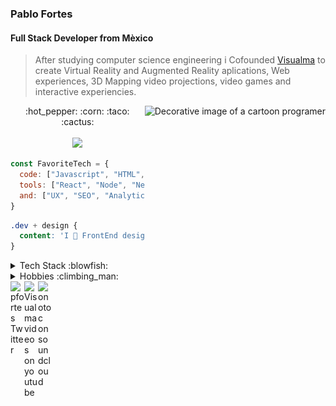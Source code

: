 ### Pablo Fortes 

#### Full Stack Developer from Mèxico
> After studying computer science engineering i Cofounded [Visualma](https://visualma.com) to create Virtual Reality and Augmented Reality aplications, Web experiences, 3D Mapping video projections, video games and interactive experiencies.

<img align="right" alt="Decorative image of a cartoon programer" height="300px" src="https://raw.githubusercontent.com/MariaLetta/free-gophers-pack/master/goroutines/svg/2.svg" />

<p align="center">
  :hot_pepper: :corn: :taco: :cactus: <br><br>
  <img src="https://img.shields.io/static/v1?style=plastic&logo=appveyor&label=Web&message=Development">
</p>

```javascript
const FavoriteTech = {
  code: ["Javascript", "HTML", "CSS", "Python", "PHP" ],
  tools: ["React", "Node", "Next", "WebGL", "GraphQL"],
  and: ["UX", "SEO", "Analytics", "Social"]
}
```
```css
.dev + design {
  content: 'I 🧡 FrontEnd design & css';
}
```

<details>
  <summary>Tech Stack :blowfish:</summary>
<code>
<img height="20" src="https://raw.githubusercontent.com/github/explore/80688e429a7d4ef2fca1e82350fe8e3517d3494d/topics/terminal/terminal.png">
<img height="20" src="https://raw.githubusercontent.com/github/explore/80688e429a7d4ef2fca1e82350fe8e3517d3494d/topics/javascript/javascript.png">
<img height="20" src="https://raw.githubusercontent.com/github/explore/80688e429a7d4ef2fca1e82350fe8e3517d3494d/topics/react/react.png">
<img height="20" src="https://raw.githubusercontent.com/github/explore/80688e429a7d4ef2fca1e82350fe8e3517d3494d/topics/nodejs/nodejs.png">

<img height="20" src="https://raw.githubusercontent.com/github/explore/5c058a388828bb5fde0bcafd4bc867b5bb3f26f3/topics/graphql/graphql.png">
<img height="20" src="https://raw.githubusercontent.com/github/explore/80688e429a7d4ef2fca1e82350fe8e3517d3494d/topics/python/python.png">
<img height="20" src="https://raw.githubusercontent.com/github/explore/80688e429a7d4ef2fca1e82350fe8e3517d3494d/topics/mysql/mysql.png">
<img height="20" src="https://raw.githubusercontent.com/github/explore/80688e429a7d4ef2fca1e82350fe8e3517d3494d/topics/vercel/firebase.png">
<img height="20" src="https://raw.githubusercontent.com/github/explore/80688e429a7d4ef2fca1e82350fe8e3517d3494d/topics/git/git.png">
<img height="20" src="https://raw.githubusercontent.com/github/explore/80688e429a7d4ef2fca1e82350fe8e3517d3494d/topics/cpp/cpp.png">
</code>
</details>
  
<details>
  <summary>Hobbies :climbing_man:</summary>
  :climbing_man:	:tent: :control_knobs: :headphones:	:musical_keyboard:	
</details>

<a href="https://twitter.com/pfortes">
  <img align="left" alt="pfortes Twitter" width="22px" src="https://cdn.jsdelivr.net/npm/simple-icons@v3/icons/twitter.svg" />
</a>
<a href="https://visualma.com/youtube">
  <img align="left" alt="Visualma videos on youtube" width="22px" src="https://cdn.jsdelivr.net/npm/simple-icons@v3/icons/youtube.svg" />
</a>
<a href="https://soundcloud.com/onotoc">
  <img align="left" alt="onotoc on soundcloud" width="22px" src="https://cdn.jsdelivr.net/npm/simple-icons@v3/icons/soundcloud.svg" />
</a>
